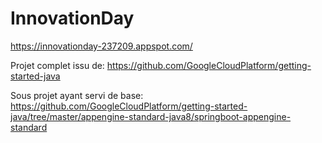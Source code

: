# InnovationDay

https://innovationday-237209.appspot.com/

Projet complet issu de: https://github.com/GoogleCloudPlatform/getting-started-java

Sous projet ayant servi de base: https://github.com/GoogleCloudPlatform/getting-started-java/tree/master/appengine-standard-java8/springboot-appengine-standard

